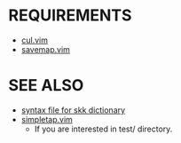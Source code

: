 
# REQUIREMENTS
- [cul.vim](git://github.com/tyru/cul.vim)
- [savemap.vim](git://github.com/tyru/savemap.vim)

# SEE ALSO
- [syntax file for skk dictionary](http://github.com/tyru/skkdict.vim)
- [simpletap.vim](git://github.com/tyru/savemap.vim)
    - If you are interested in test/ directory.

